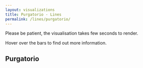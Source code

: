 ```yaml
---
layout: visualizations
title: Purgatorio - Lines
permalink: /lines/purgatorio/
---
```


Please be patient, the visualisation takes few seconds to render.

Hover over the bars to find out more information.

<div class="metadata"></div>

<div class="loading"></div>

<h2 class="collapser">Purgatorio</h2>
<div id="viz" class="collapsible">
</div>